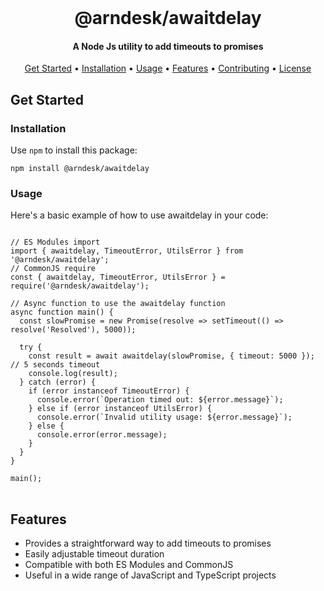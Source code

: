 <br />

<h1 align="center">@arndesk/awaitdelay</h1>
<h4 align="center">A Node Js utility to add timeouts to promises</h4>

<p align="center">
  <a href="#get-started">Get Started</a> &bull;
  <a href="#installation">Installation</a> &bull;
  <a href="#usage">Usage</a> &bull;
  <a href="#features">Features</a> &bull;
  <a href="#contributing">Contributing</a> &bull;
  <a href="#license">License</a>
</p>

<h2 id="get-started">Get Started</h2>

<h3 id="installation">Installation</h3>

<p>Use <code>npm</code> to install this package:</p>

<pre>
<code>npm install @arndesk/awaitdelay</code>
</pre>

<h3 id="usage">Usage</h3>

<p>Here's a basic example of how to use awaitdelay in your code:</p>

<pre>
<code>
// ES Modules import
import { awaitdelay, TimeoutError, UtilsError } from '@arndesk/awaitdelay';
// CommonJS require
const { awaitdelay, TimeoutError, UtilsError } = require('@arndesk/awaitdelay');

// Async function to use the awaitdelay function
async function main() {
  const slowPromise = new Promise(resolve => setTimeout(() => resolve('Resolved'), 5000));

  try {
    const result = await awaitdelay(slowPromise, { timeout: 5000 }); // 5 seconds timeout
    console.log(result);
  } catch (error) {
    if (error instanceof TimeoutError) {
      console.error(`Operation timed out: ${error.message}`);
    } else if (error instanceof UtilsError) {
      console.error(`Invalid utility usage: ${error.message}`);
    } else {
      console.error(error.message);
    }
  }
}

main();
</code>
</pre>

<h2 id="features">Features</h2>

<ul>
  <li>Provides a straightforward way to add timeouts to promises</li>
  <li>Easily adjustable timeout duration</li>
  <li>Compatible with both ES Modules and CommonJS</li>
  <li>Useful in a wide range of JavaScript and TypeScript projects</li>
</ul>

